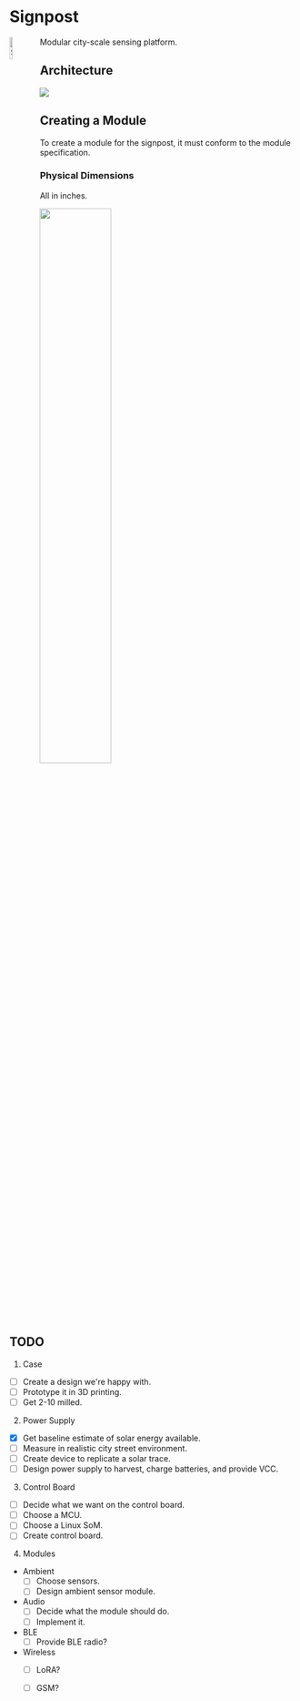 Signpost
========

<img src="https://raw.githubusercontent.com/lab11/signpost/master/media/solar_panel_on_signpost6_cropped.jpg" alt="Signpost" width="10%" align="left" />

Modular city-scale sensing platform.


Architecture
------------

<img src="http://www.gliffy.com/go/publish/image/10989855/L.png" />


Creating a Module
-----------------

To create a module for the signpost, it must conform to the module specification.

### Physical Dimensions

All in inches.

<a href="https://raw.githubusercontent.com/lab11/signpost/master/media/module_pcb_dimensions.png">
<img src="https://raw.githubusercontent.com/lab11/signpost/master/media/module_pcb_dimensions.png" width="50%" />
</a>


TODO
----

1. Case
  - [ ] Create a design we're happy with.
  - [ ] Prototype it in 3D printing.
  - [ ] Get 2-10 milled.

2. Power Supply
  - [x] Get baseline estimate of solar energy available.
  - [ ] Measure in realistic city street environment.
  - [ ] Create device to replicate a solar trace.
  - [ ] Design power supply to harvest, charge batteries, and provide VCC.

3. Control Board
  - [ ] Decide what we want on the control board.
  - [ ] Choose a MCU.
  - [ ] Choose a Linux SoM.
  - [ ] Create control board.

4. Modules
  - Ambient
    - [ ] Choose sensors.
    - [ ] Design ambient sensor module.
  - Audio
    - [ ] Decide what the module should do.
    - [ ] Implement it.
  - BLE
    - [ ] Provide BLE radio?
  - Wireless
    - [ ] LoRA?
    - [ ] GSM?

